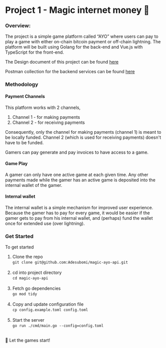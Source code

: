# Project 1 - Magic internet money 🧙

### Overview:
The project is a simple game platform called “AYO” where users can pay to play a game with 
either on-chain bitcoin payment or off-chain lightning. The platform will be built using 
Golang for the back-end and Vue.js with TypeScript for the front-end.

The Design document of this project can be found [here](https://docs.google.com/document/d/1x30vNSXeKwguNqmqPlquS1Yltq1l3h9jhm4lhAinJqA/edit?usp=sharing)

Postman collection for the backend services can be found [here](https://documenter.getpostman.com/view/1439952/2s93Jxt2M6)

### Methodology
#### Payment Channels
This platform works with 2 channels,
1. Channel 1 - for making payments
2. Channel 2 - for receiving payments

Consequently, only the channel for making payments (channel 1) is meant to be locally funded. Channel 2
(which is used for receiving payments) doesn't have to be funded.

Gamers can pay generate and pay invoices to have access to a game.

#### Game Play
A gamer can only have one active game at each given time. Any other payments made while the gamer has an
active game is deposited into the internal wallet of the gamer.

#### Internal wallet
The internal wallet is a simple mechanism for improved user experience. 
Because the gamer has to pay for every game, it would be easier if the gamer gets to pay from his internal 
wallet, and (perhaps) fund the wallet once for extended use (over lightning).

### Get Started
To get started
1. Clone the repo <br/>
   `git clone git@github.com:Adesubomi/magic-ayo-api.git`
<br/><br/>
2. cd into project directory <br/>
   `cd magic-ayo-api`
<br/><br/>
3. Fetch go dependencies <br/>
    `go mod tidy`
<br/><br/>
4. Copy and update configuration file <br/>
    `cp config.example.toml config.toml`
<br/><br/>
5. Start the server <br/>
    `go run ./cmd/main.go --config=config.toml`
<br/><br/>

🎉 Let the games start!

